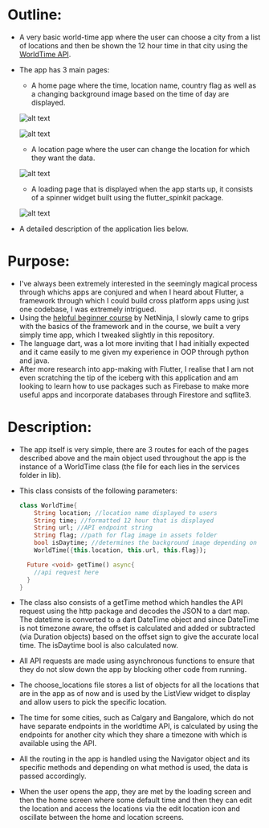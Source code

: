 # Outline:

- A very basic world-time app where the user can choose a city from a list of locations and then be shown the 12 hour time in that city using the [WorldTime API](http://worldtimeapi.org/timezones).
- The app has 3 main pages:
    - A home page where the time, location name, country flag as well as a changing background image based on the time of day are displayed.

    ![alt text](https://github.com/akashvshroff/Flutter_World_Time_App/blob/master/runtime_images/home_screen.png "Day-Time")

    ![alt text](https://github.com/akashvshroff/Flutter_World_Time_App/blob/master/runtime_images/home_night.png "Night-Time")

    - A location page where the user can change the location for which they want the data.

    ![alt text](https://github.com/akashvshroff/Flutter_World_Time_App/blob/master/runtime_images/choose_location.png "Locations")

    - A loading page that is displayed when the app starts up, it consists of a spinner widget built using the flutter_spinkit package.

    ![alt text](https://github.com/akashvshroff/Flutter_World_Time_App/blob/master/runtime_images/loading.png "Loading")

- A detailed description of the application lies below.

# Purpose:

- I've always been extremely interested in the seemingly magical process through whichs apps are conjured and when I heard about Flutter, a framework through which I could build cross platform apps using just one codebase, I was extremely intrigued.
- Using the [helpful beginner course](https://www.youtube.com/playlist?list=PL4cUxeGkcC9jLYyp2Aoh6hcWuxFDX6PBJ) by NetNinja, I slowly came to grips with the basics of the framework and in the course, we built a very simply time app, which I tweaked slightly in this repository.
- The language dart, was a lot more inviting that I had initially expected and it came easily to me given my experience in OOP through python and java.
- After more research into app-making with Flutter, I realise that I am not even scratching the tip of the iceberg with this application and am looking to learn how to use packages such as Firebase to make more useful apps and incorporate databases through Firestore and sqflite3.

# Description:

- The app itself is very simple, there are 3 routes for each of the pages described above and the main object used throughout the app is the instance of a WorldTime class (the file for each lies in the services folder in lib).
- This class consists of the following parameters:

    ```dart
    class WorldTime{
    	String location; //location name displayed to users
    	String time; //formatted 12 hour that is displayed
    	String url; //API endpoint string
    	String flag; //path for flag image in assets folder
    	bool isDaytime; //determines the background image depending on time
    	WorldTime({this.location, this.url, this.flag});

      Future <void> getTime() async{
        //api request here
      }
    }
    ```

- The class also consists of a getTime method which handles the API request using the http package and decodes the JSON to a dart map. The datetime is converted to a dart DateTime object and since DateTime is not timezone aware, the offset is calculated and added or subtracted (via Duration objects) based on the offset sign to give the accurate local time. The isDaytime bool is also calculated now.
- All API requests are made using asynchronous functions to ensure that they do not slow down the app by blocking other code from running.
- The choose_locations file stores a list of objects for all the locations that are in the app as of now and is used by the ListView widget to display and allow users to pick the specific location.
- The time for some cities, such as Calgary and Bangalore, which do not have separate endpoints in the worldtime API, is calculated by using the endpoints for another city which they share a timezone with which is available using the API.
- All the routing in the app is handled using the Navigator object and its specific methods and depending on what method is used, the data is passed accordingly.
- When the user opens the app, they are met by the loading screen and then the home screen where some default time and then they can edit the location and access the locations via the edit location icon and oscillate between the home and location screens.
